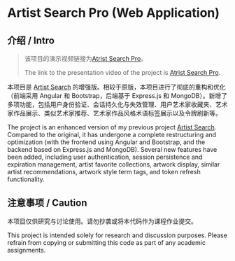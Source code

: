 # Artist Search Pro (Web Application)

## 介绍 / Intro

> 该项目的演示视频链接为[Atrist Search Pro](https://drive.google.com/file/d/1LDLVXsz2IiU_JsnVLyw9uglTFL5ZEvzn/view?usp=sharing)。
>
> The link to the presentation video of the project is [Atrist Search Pro](https://drive.google.com/file/d/1LDLVXsz2IiU_JsnVLyw9uglTFL5ZEvzn/view?usp=sharing).

本项目是 [Artist Search](https://github.com/zhichzhang/artist-search) 的增强版。相较于原版，本项目进行了彻底的重构和优化（前端采用 Angular 和 Bootstrap，后端基于 Express.js 和 MongoDB）。新增了多项功能，包括用户身份验证、会话持久化与失效管理、用户艺术家收藏夹、艺术家作品展示、类似艺术家推荐、艺术家作品风格术语标签展示以及令牌刷新等。 

The project is an enhanced version of my previous project [Artist Search](https://github.com/zhichzhang/artist-search). Compared to the original, it has undergone a complete restructuring and optimization (with the frontend using Angular and Bootstrap, and the backend based on Express.js and MongoDB). Several new features have been added, including user authentication, session persistence and expiration management, artist favorite collections, artwork display, similar artist recommendations, artwork style term tags, and token refresh functionality. 

## 注意事项 / Caution

本项目仅供研究与讨论使用。请勿抄袭或将本代码作为课程作业提交。

This project is intended solely for research and discussion purposes. Please refrain from copying or submitting this code as part of any academic assignments.
